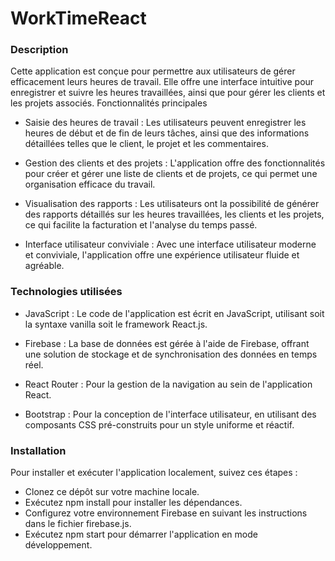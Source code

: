 # WorkTimeReact

### Description

Cette application est conçue pour permettre aux utilisateurs de gérer efficacement leurs heures de travail. Elle offre une interface intuitive pour enregistrer et suivre les heures travaillées, ainsi que pour gérer les clients et les projets associés.
Fonctionnalités principales

   * Saisie des heures de travail : Les utilisateurs peuvent enregistrer les heures de début et de fin de leurs tâches, ainsi que des informations détaillées telles que le client, le projet et les commentaires.

  * Gestion des clients et des projets : L'application offre des fonctionnalités pour créer et gérer une liste de clients et de projets, ce qui permet une organisation efficace du travail.

  * Visualisation des rapports : Les utilisateurs ont la possibilité de générer des rapports détaillés sur les heures travaillées, les clients et les projets, ce qui facilite la facturation et l'analyse du temps passé.

  * Interface utilisateur conviviale : Avec une interface utilisateur moderne et conviviale, l'application offre une expérience utilisateur fluide et agréable.

### Technologies utilisées

  * JavaScript : Le code de l'application est écrit en JavaScript, utilisant soit la syntaxe vanilla soit le framework React.js.

  * Firebase : La base de données est gérée à l'aide de Firebase, offrant une solution de stockage et de synchronisation des données en temps réel.

  * React Router : Pour la gestion de la navigation au sein de l'application React.

  * Bootstrap : Pour la conception de l'interface utilisateur, en utilisant des composants CSS pré-construits pour un style uniforme et réactif.

### Installation

Pour installer et exécuter l'application localement, suivez ces étapes :

  * Clonez ce dépôt sur votre machine locale.
  * Exécutez npm install pour installer les dépendances.
  * Configurez votre environnement Firebase en suivant les instructions dans le fichier firebase.js.
  * Exécutez npm start pour démarrer l'application en mode développement.
